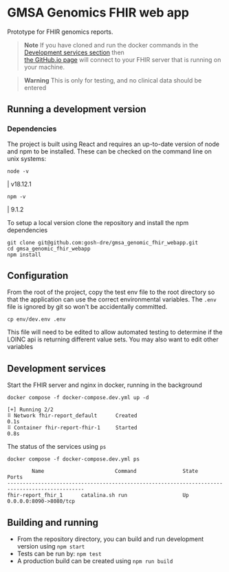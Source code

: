 # GMSA Genomics FHIR web app

Prototype for FHIR genomics reports.

> **Note**
> If you have cloned and run the docker commands in the [Development services section](#development-services) then  
> [the GitHub.io page](https://gosh-dre.github.io/gmsa_genomic_fhir_webapp/#/) will connect to your FHIR server
> that is running on your machine.

> **Warning**
> This is only for testing, and no clinical data should be entered

## Running a development version

### Dependencies

The project is built using React and requires an up-to-date version of node and npm to be installed.
These can be checked on the command line on unix systems:

```shell
node -v
```

| v18.12.1

```shell
npm -v
```

| 9.1.2

To setup a local version clone the repository and install the npm dependencies

```shell
git clone git@github.com:gosh-dre/gmsa_genomic_fhir_webapp.git
cd gmsa_genomic_fhir_webapp
npm install
```

## Configuration

From the root of the project, copy the test env file to the root directory so that the application can use the correct
environmental variables.
The `.env` file is ignored by git so won't be accidentally committed.

```shell
cp env/dev.env .env 
```

This file will need to be edited to allow automated testing to determine if the LOINC api is returning different value
sets.
You may also want to edit other variables

## Development services

Start the FHIR server and nginx in docker, running in the background

```shell
docker compose -f docker-compose.dev.yml up -d
```

    [+] Running 2/2
    ⠿ Network fhir-report_default      Created                                                                                                                                                                                           0.1s
    ⠿ Container fhir-report-fhir-1     Started                                                                                                                                                                                           0.8s

The status of the services using `ps`

```shell
docker compose -f docker-compose.dev.yml ps
```

            Name                       Command               State               Ports             
    -----------------------------------------------------------------------------------------------
    fhir-report_fhir_1      catalina.sh run                  Up      0.0.0.0:8090->8080/tcp        

## Building and running

- From the repository directory, you can build and run development version using `npm start`
- Tests can be run by: `npm test`
- A production build can be created using `npm run build`
